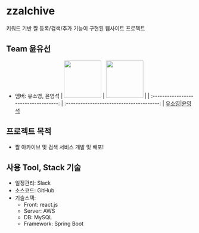 # zzalchive

키워드 기반 짤 등록/검색/추가 기능이 구현된 웹사이트 프로젝트

## Team 윤유선

- 멤버: 유소영, 윤영석
  | [<img src="https://avatars.githubusercontent.com/u/51121846?v=4" width="100">](https://github.com/yu-so-young) | [<img src="https://avatars.githubusercontent.com/u/50130366?v=4" width="100">](https://github.com/ottoyoon98) |
  | :-----------------------------------: | :---------------------------------------: |
  [유소영](https://github.com/yu-so-young)|[윤영석](https://github.com/ottoyoon98)

## 프로젝트 목적

- 짤 아카이브 및 검색 서비스 개발 및 배포!

## 사용 Tool, Stack 기술

- 일정관리: Slack
- 소스코드: GitHub
- 기술스택:
  - Front: react.js
  - Server: AWS
  - DB: MySQL
  - Framework: Spring Boot
